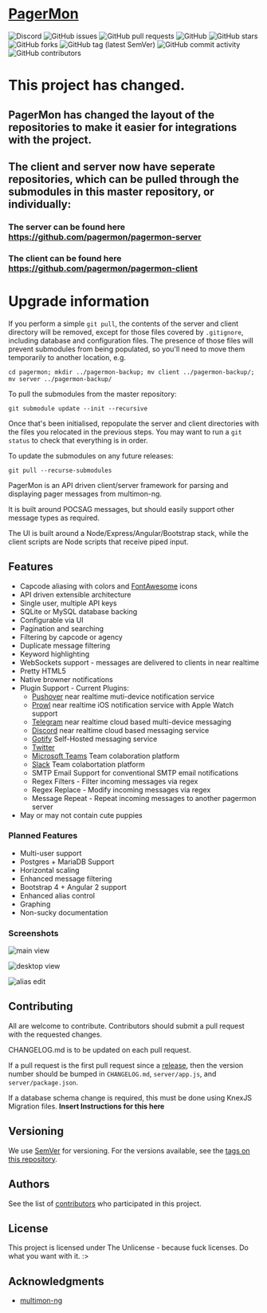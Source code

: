 # [PagerMon](https://hrng.io/)
![Discord](https://img.shields.io/discord/533900375066017812.svg?style=plastic)
![GitHub issues](https://img.shields.io/github/issues-raw/pagermon/pagermon-server.svg?style=plastic)
![GitHub pull requests](https://img.shields.io/github/issues-pr/pagermon/pagermon-server.svg?style=plastic)
![GitHub](https://img.shields.io/github/license/pagermon/pagermon-server.svg?style=plastic)
![GitHub stars](https://img.shields.io/github/stars/pagermon/pagermon-server.svg?style=plastic)
![GitHub forks](https://img.shields.io/github/forks/pagermon/pagermon-server.svg?style=plastic)
![GitHub tag (latest SemVer)](https://img.shields.io/github/tag/pagermon/pagermon-server.svg?label=release&style=plastic)
![GitHub commit activity](https://img.shields.io/github/commit-activity/m/pagermon/pagermon-server.svg?style=plastic)
![GitHub contributors](https://img.shields.io/github/contributors/pagermon/pagermon-server.svg?style=plastic)

# This project has changed. 
## PagerMon has changed the layout of the repositories to make it easier for integrations with the project. 
## The client and server now have seperate repositories, which can be pulled through the submodules in this master repository, or individually:
### The server can be found here https://github.com/pagermon/pagermon-server
### The client can be found here https://github.com/pagermon/pagermon-client

# Upgrade information
If you perform a simple `git pull`, the contents of the server and client directory will be removed, except for those files covered by `.gitignore`, including database and configuration files. The presence of those files will prevent submodules from being populated, so you'll need to move them temporarily to another location, e.g.
```
cd pagermon; mkdir ../pagermon-backup; mv client ../pagermon-backup/; mv server ../pagermon-backup/
```
To pull the submodules from the master repository:
```
git submodule update --init --recursive
```
Once that's been initialised, repopulate the server and client directories with the files you relocated in the previous steps. You may want to run a `git status` to check that everything is in order.

To update the submodules on any future releases:
```
git pull --recurse-submodules
```


PagerMon is an API driven client/server framework for parsing and displaying pager messages from multimon-ng.

It is built around POCSAG messages, but should easily support other message types as required.

The UI is built around a Node/Express/Angular/Bootstrap stack, while the client scripts are Node scripts that receive piped input.

## Features

* Capcode aliasing with colors and [FontAwesome](https://fontawesome.io/icons/) icons
* API driven extensible architecture
* Single user, multiple API keys
* SQLite or MySQL database backing
* Configurable via UI
* Pagination and searching
* Filtering by capcode or agency
* Duplicate message filtering
* Keyword highlighting
* WebSockets support - messages are delivered to clients in near realtime
* Pretty HTML5
* Native browner notifications
* Plugin Support - Current Plugins:
    * [Pushover](https://pushover.net/) near realtime muti-device notification service
    * [Prowl](https://prowlapp.com) near realtime iOS notification service with Apple Watch support
    * [Telegram](https://telegram.org/) near realtime cloud based multi-device messaging
    * [Discord](https://discordapp.com/) near realtime cloud based messaging service
    * [Gotify](https://gotify.net/) Self-Hosted messaging service
    * [Twitter](www.twitter.com)
    * [Microsoft Teams](https://products.office.com/en-us/microsoft-teams/group-chat-software) Team colaboration platform
    * [Slack](https://slack.com/) Team colabortation platform
    * SMTP Email Support for conventional SMTP email notifications 
    * Regex Filters - Filter incoming messages via regex
    * Regex Replace - Modify incoming messages via regex
    * Message Repeat - Repeat incoming messages to another pagermon server
* May or may not contain cute puppies

### Planned Features

* Multi-user support
* Postgres + MariaDB Support
* Horizontal scaling
* Enhanced message filtering
* Bootstrap 4 + Angular 2 support
* Enhanced alias control
* Graphing
* Non-sucky documentation

### Screenshots

![main view](http://i.imgur.com/QWKoJjb.jpeg)

![desktop view](http://i.imgur.com/Zik74Dl.jpeg)

![alias edit](http://i.imgur.com/gus8QTe.jpeg)


## Contributing

All are welcome to contribute. Contributors should submit a pull request with the requested changes.

CHANGELOG.md is to be updated on each pull request.

If a pull request is the first pull request since a [release](https://github.com/pagermon/pagermon/releases), then the version number should be bumped in `CHANGELOG.md`, `server/app.js`, and `server/package.json`.

If a database schema change is required, this must be done using KnexJS Migration files. **Insert Instructions for this here**

## Versioning

We use [SemVer](http://semver.org/) for versioning. For the versions available, see the [tags on this repository](https://github.com/pagermon/pagermon/tags).

## Authors

See the list of [contributors](https://github.com/pagermon/pagermon/contributors) who participated in this project.

## License

This project is licensed under The Unlicense - because fuck licenses. Do what you want with it. :>

## Acknowledgments

* [multimon-ng](https://github.com/EliasOenal/multimon-ng)
